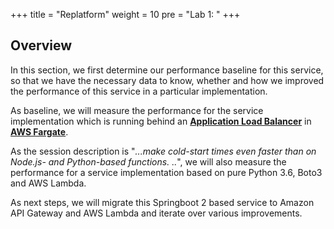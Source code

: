 +++
title = "Replatform"
weight = 10
pre = "Lab 1: "
+++

## Overview

In this section, we first determine our performance baseline for this service, so that we have the necessary data to know, whether and how we improved the performance of this service in a particular implementation.

As baseline, we will measure the performance for the service implementation which is running behind an **[Application Load Balancer](https://aws.amazon.com/elasticloadbalancing/)** in **[AWS Fargate](https://aws.amazon.com/fargate/)**.

As the session description is "_...make cold-start times even faster than on Node.js- and Python-based functions. .._", we will also measure the performance for a service implementation based on pure Python 3.6, Boto3 and AWS Lambda.

As next steps, we will migrate this Springboot 2 based service to Amazon API Gateway and AWS Lambda and iterate over various improvements.
